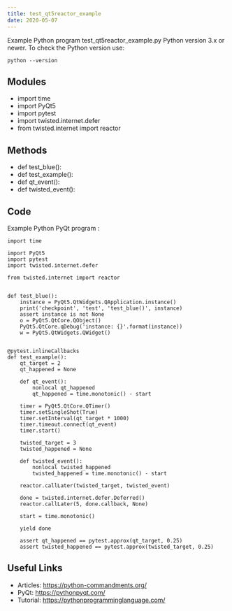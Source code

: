 ```yaml
---
title: test_qt5reactor_example
date: 2020-05-07
---
```

Example Python program test_qt5reactor_example.py
Python version 3.x or newer.
To check the Python version use:

    python --version

## Modules

* import time
* import PyQt5
* import pytest
* import twisted.internet.defer
* from twisted.internet import reactor

## Methods

* def test_blue():
* def test_example():
* def qt_event():
* def twisted_event():

## Code

Example Python PyQt program :

    import time
    
    import PyQt5
    import pytest
    import twisted.internet.defer
    
    from twisted.internet import reactor
    
    
    def test_blue():
        instance = PyQt5.QtWidgets.QApplication.instance()
        print('checkpoint', 'test', 'test_blue()', instance)
        assert instance is not None
        o = PyQt5.QtCore.QObject()
        PyQt5.QtCore.qDebug('instance: {}'.format(instance))
        w = PyQt5.QtWidgets.QWidget()
    
    
    @pytest.inlineCallbacks
    def test_example():
        qt_target = 2
        qt_happened = None
    
        def qt_event():
            nonlocal qt_happened
            qt_happened = time.monotonic() - start
    
        timer = PyQt5.QtCore.QTimer()
        timer.setSingleShot(True)
        timer.setInterval(qt_target * 1000)
        timer.timeout.connect(qt_event)
        timer.start()
    
        twisted_target = 3
        twisted_happened = None
    
        def twisted_event():
            nonlocal twisted_happened
            twisted_happened = time.monotonic() - start
    
        reactor.callLater(twisted_target, twisted_event)
    
        done = twisted.internet.defer.Deferred()
        reactor.callLater(5, done.callback, None)
    
        start = time.monotonic()
    
        yield done
    
        assert qt_happened == pytest.approx(qt_target, 0.25)
        assert twisted_happened == pytest.approx(twisted_target, 0.25)
    

## Useful Links

- Articles: https://python-commandments.org/
- PyQt: https://pythonpyqt.com/
- Tutorial: https://pythonprogramminglanguage.com/
